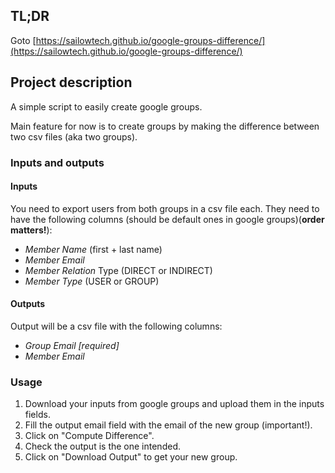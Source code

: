 ## TL;DR
Goto [https://sailowtech.github.io/google-groups-difference/](https://sailowtech.github.io/google-groups-difference/)

## Project description

A simple script to easily create google groups.

Main feature for now is to create groups by making the difference between two csv files (aka two groups).


### Inputs and outputs

#### Inputs

You need to export users from both groups in a csv file each. They need to have the following columns (should be default ones in google groups)(**order matters!**):
- _Member Name_ (first + last name)
- _Member Email_
- _Member Relation_ Type (DIRECT or INDIRECT)
- _Member Type_ (USER or GROUP)

#### Outputs

Output will be a csv file with the following columns:
- _Group Email [required]_
- _Member Email_


### Usage

1. Download your inputs from google groups and upload them in the inputs fields.
2. Fill the output email field with the email of the new group (important!).
3. Click on "Compute Difference".
4. Check the output is the one intended.
5. Click on "Download Output" to get your new group.
